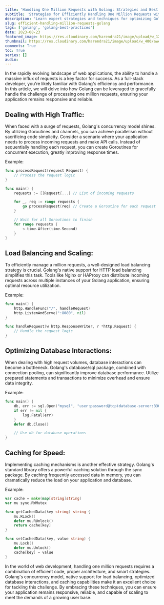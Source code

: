 ```yaml
---
title: 'Handling One Million Requests with Golang: Strategies and Best Practices'
subtitle: 'Strategies for Efficiently Handling One Million Requests with Golang'
description: 'Learn expert strategies and techniques for optimizing Golang-based web applications to gracefully handle a million requests, ensuring responsiveness and reliability even under high traffic.'
slug: efficient-handling-million-requests-golang
tags: ['golang', 'golang-best-practices']
date: 2023-08-23
featured_image: https://res.cloudinary.com/harendra21/image/upload/w_1200/awesome-blog/awesome-golang/Handling_One_Million_Requests_jebnoq.png
thumbnail: https://res.cloudinary.com/harendra21/image/upload/w_400/awesome-blog/awesome-golang/Handling_One_Million_Requests_jebnoq.png
comments: True
toc: True
series: []
audio: 
---
```


In the rapidly evolving landscape of web applications, the ability to handle a massive influx of requests is a key factor for success. As a full-stack developer, you're likely familiar with Golang's efficiency and performance. In this article, we will delve into how Golang can be leveraged to gracefully handle the challenge of processing one million requests, ensuring your application remains responsive and reliable.

## Dealing with High Traffic:
When faced with a surge of requests, Golang's concurrency model shines. By utilizing Goroutines and channels, you can achieve parallelism without sacrificing code simplicity. Consider a scenario where your application needs to process incoming requests and make API calls. Instead of sequentially handling each request, you can create Goroutines for concurrent execution, greatly improving response times.

Example:
```go
func processRequest(request Request) {
    // Process the request logic
}

func main() {
    requests := []Request{...} // List of incoming requests

    for _, req := range requests {
        go processRequest(req) // Create a Goroutine for each request
    }

    // Wait for all Goroutines to finish
    for range requests {
        <-time.After(time.Second)
    }
}
```

## Load Balancing and Scaling:
To efficiently manage a million requests, a well-designed load balancing strategy is crucial. Golang's native support for HTTP load balancing simplifies this task. Tools like Nginx or HAProxy can distribute incoming requests across multiple instances of your Golang application, ensuring optimal resource utilization.

Example:
```go
func main() {
    http.HandleFunc("/", handleRequest)
    http.ListenAndServe(":8080", nil)
}

func handleRequest(w http.ResponseWriter, r *http.Request) {
    // Handle the request logic
}
```

## Optimizing Database Interactions:
When dealing with high request volumes, database interactions can become a bottleneck. Golang's database/sql package, combined with connection pooling, can significantly improve database performance. Utilize prepared statements and transactions to minimize overhead and ensure data integrity.

Example:
```go
func main() {
    db, err := sql.Open("mysql", "user:password@tcp(database-server:3306)/database")
    if err != nil {
        log.Fatal(err)
    }
    defer db.Close()

    // Use db for database operations
}
```

## Caching for Speed:
Implementing caching mechanisms is another effective strategy. Golang's standard library offers a powerful caching solution through the sync package. By caching frequently accessed data in memory, you can dramatically reduce the load on your application and database.

Example:
```go
var cache = make(map[string]string)
var mu sync.RWMutex

func getCachedData(key string) string {
    mu.RLock()
    defer mu.RUnlock()
    return cache[key]
}

func setCachedData(key, value string) {
    mu.Lock()
    defer mu.Unlock()
    cache[key] = value
}
```

In the world of web development, handling one million requests requires a combination of efficient code, proper architecture, and smart strategies. Golang's concurrency model, native support for load balancing, optimized database interactions, and caching capabilities make it an excellent choice for tackling this challenge. By embracing these techniques, you can ensure your application remains responsive, reliable, and capable of scaling to meet the demands of a growing user base.